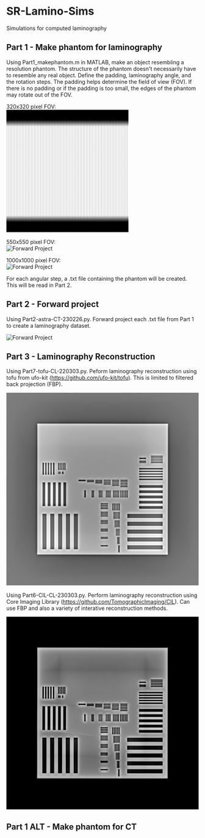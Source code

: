 # SR-Lamino-Sims
Simulations for computed laminography

## Part 1 - Make phantom for laminography
Using Part1_makephantom.m in MATLAB, make an object resembling a resolution phantom. The structure of the phantom doesn't necessarily have to resemble any real object. Define the padding, laminography angle, and the rotation steps. The padding helps determine the field of view (FOV). If there is no padding or if the padding is too small, the edges of the phantom may rotate out of the FOV. 

320x320 pixel FOV: <br />
![Forward Project](https://github.com/xfding57/SR-Lamino-Sims/blob/main/media/gridwidth-0002-0320-proj.gif)

550x550 pixel FOV: <br />
![Forward Project](https://github.com/xfding57/SR-Lamino-Sims/blob/main/media/gridwidth-0002-0550-proj.gif)

1000x1000 pixel FOV: <br />
![Forward Project](https://github.com/xfding57/SR-Lamino-Sims/blob/main/media/gridwidth-0002-1000-proj.gif)

For each angular step, a .txt file containing the phantom will be created. This will be read in Part 2.

## Part 2 - Forward project
Using Part2-astra-CT-230226.py. Forward project each .txt file from Part 1 to create a laminography dataset.

![Forward Project](https://github.com/xfding57/SR-Lamino-Sims/blob/main/media/n_grid-500-CL-736x622.gif)


## Part 3 - Laminography Reconstruction
Using Part7-tofu-CL-220303.py. Peform laminography reconstruction using tofu from ufo-kit (https://github.com/ufo-kit/tofu). This is limited to filtered back projection (FBP).

![tofu reconstruction result](https://github.com/xfding57/SR-Lamino-Sims/blob/main/media/sli-000-0289.tif)

Using Part6-CIL-CL-230303.py. Perform laminography reconstruction using Core Imaging Library (https://github.com/TomographicImaging/CIL). Can use FBP and also a variety of interative reconstruction methods.

![CIL reconstruction result](https://github.com/xfding57/SR-Lamino-Sims/blob/main/media/test-0014-runs-200-it-200-alpha-2.tif)


## Part 1 ALT - Make phantom for CT  